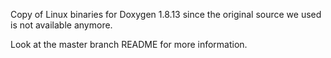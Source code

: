 Copy of Linux binaries for Doxygen 1.8.13 since the original source we used is not available anymore.

Look at the master branch README for more information.
